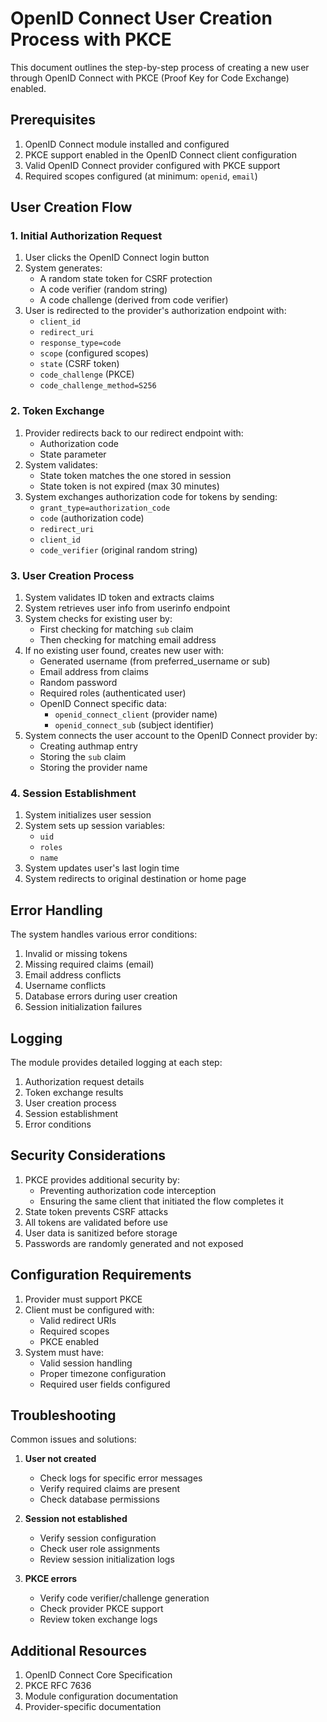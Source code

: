 # OpenID Connect User Creation Process with PKCE

This document outlines the step-by-step process of creating a new user through OpenID Connect with PKCE (Proof Key for Code Exchange) enabled.

## Prerequisites

1. OpenID Connect module installed and configured
2. PKCE support enabled in the OpenID Connect client configuration
3. Valid OpenID Connect provider configured with PKCE support
4. Required scopes configured (at minimum: `openid`, `email`)

## User Creation Flow

### 1. Initial Authorization Request

1. User clicks the OpenID Connect login button
2. System generates:
   - A random state token for CSRF protection
   - A code verifier (random string)
   - A code challenge (derived from code verifier)
3. User is redirected to the provider's authorization endpoint with:
   - `client_id`
   - `redirect_uri`
   - `response_type=code`
   - `scope` (configured scopes)
   - `state` (CSRF token)
   - `code_challenge` (PKCE)
   - `code_challenge_method=S256`

### 2. Token Exchange

1. Provider redirects back to our redirect endpoint with:
   - Authorization code
   - State parameter
2. System validates:
   - State token matches the one stored in session
   - State token is not expired (max 30 minutes)
3. System exchanges authorization code for tokens by sending:
   - `grant_type=authorization_code`
   - `code` (authorization code)
   - `redirect_uri`
   - `client_id`
   - `code_verifier` (original random string)

### 3. User Creation Process

1. System validates ID token and extracts claims
2. System retrieves user info from userinfo endpoint
3. System checks for existing user by:
   - First checking for matching `sub` claim
   - Then checking for matching email address
4. If no existing user found, creates new user with:
   - Generated username (from preferred_username or sub)
   - Email address from claims
   - Random password
   - Required roles (authenticated user)
   - OpenID Connect specific data:
     - `openid_connect_client` (provider name)
     - `openid_connect_sub` (subject identifier)
5. System connects the user account to the OpenID Connect provider by:
   - Creating authmap entry
   - Storing the `sub` claim
   - Storing the provider name

### 4. Session Establishment

1. System initializes user session
2. System sets up session variables:
   - `uid`
   - `roles`
   - `name`
3. System updates user's last login time
4. System redirects to original destination or home page

## Error Handling

The system handles various error conditions:

1. Invalid or missing tokens
2. Missing required claims (email)
3. Email address conflicts
4. Username conflicts
5. Database errors during user creation
6. Session initialization failures

## Logging

The module provides detailed logging at each step:

1. Authorization request details
2. Token exchange results
3. User creation process
4. Session establishment
5. Error conditions

## Security Considerations

1. PKCE provides additional security by:
   - Preventing authorization code interception
   - Ensuring the same client that initiated the flow completes it
2. State token prevents CSRF attacks
3. All tokens are validated before use
4. User data is sanitized before storage
5. Passwords are randomly generated and not exposed

## Configuration Requirements

1. Provider must support PKCE
2. Client must be configured with:
   - Valid redirect URIs
   - Required scopes
   - PKCE enabled
3. System must have:
   - Valid session handling
   - Proper timezone configuration
   - Required user fields configured

## Troubleshooting

Common issues and solutions:

1. **User not created**
   - Check logs for specific error messages
   - Verify required claims are present
   - Check database permissions

2. **Session not established**
   - Verify session configuration
   - Check user role assignments
   - Review session initialization logs

3. **PKCE errors**
   - Verify code verifier/challenge generation
   - Check provider PKCE support
   - Review token exchange logs

## Additional Resources

1. OpenID Connect Core Specification
2. PKCE RFC 7636
3. Module configuration documentation
4. Provider-specific documentation 